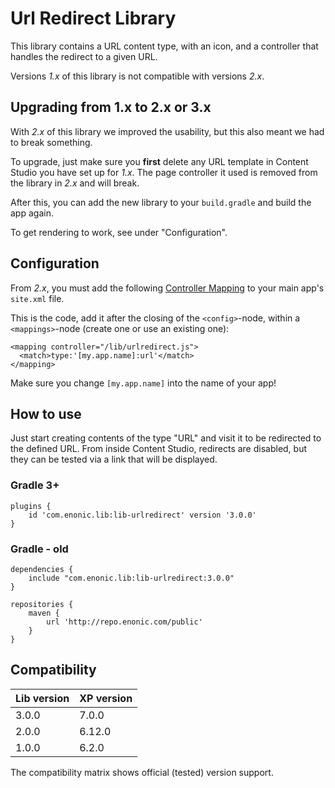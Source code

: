 # Url Redirect Library

This library contains a URL content type, with an icon, and a controller that handles the redirect to a given URL.

Versions *1.x* of this library is not compatible with versions *2.x*.

## Upgrading from 1.x to 2.x or 3.x

With *2.x* of this library we improved the usability, but this also meant we had to break something.

To upgrade, just make sure you **first** delete any URL template in Content Studio you have set up for *1.x*. The page controller it used is removed from the library in *2.x* and will break.

After this, you can add the new library to your `build.gradle` and build the app again.

To get rendering to work, see under "Configuration".

## Configuration

From *2.x*, you must add the following [Controller Mapping](http://xp.readthedocs.io/en/6.12/developer/site/mappings/index.html) to your main app's `site.xml` file.

This is the code, add it after the closing of the `<config>`-node, within a `<mappings>`-node (create one or use an existing one):

```
<mapping controller="/lib/urlredirect.js">
  <match>type:'[my.app.name]:url'</match>
</mapping>
```

Make sure you change `[my.app.name]` into the name of your app!

## How to use

Just start creating contents of the type "URL" and visit it to be redirected to the defined URL. From inside Content Studio, redirects are disabled, but they can be tested via a link that will be displayed.

### Gradle 3+

```
plugins {
    id 'com.enonic.lib:lib-urlredirect' version '3.0.0'
}
```

### Gradle - old

```
dependencies {
    include "com.enonic.lib:lib-urlredirect:3.0.0"
}

repositories {
    maven {
        url 'http://repo.enonic.com/public'
    }
}
```

## Compatibility

| Lib version        | XP version |
| ------------- | ------------- |
| 3.0.0 | 7.0.0 |
| 2.0.0 | 6.12.0 |
| 1.0.0 | 6.2.0 |

The compatibility matrix shows official (tested) version support.
